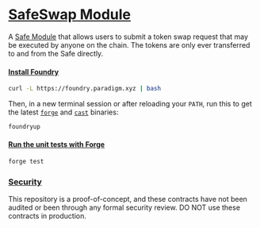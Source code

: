 # [SafeSwap Module](#safeswap-module)

A [Safe Module](https://docs.gnosis-safe.io/contracts/modules-1) that allows users to submit a token swap request that may be executed by anyone on the chain. The tokens are only ever transferred to and from the Safe directly.

#### [Install Foundry](#install-foundry)

```sh
curl -L https://foundry.paradigm.xyz | bash
```

Then, in a new terminal session or after reloading your `PATH`, run this to get
the latest [`forge`](https://book.getfoundry.sh/reference/forge/forge) and [`cast`](https://book.getfoundry.sh/reference/cast/cast) binaries:

```sh
foundryup
```

#### [Run the unit tests with Forge](#run-the-unit-tests-with-forge)

```sh
forge test
```

### [Security](#security)

This repository is a proof-of-concept, and these contracts have not been audited or been through any
formal security review. DO NOT use these contracts in production.
